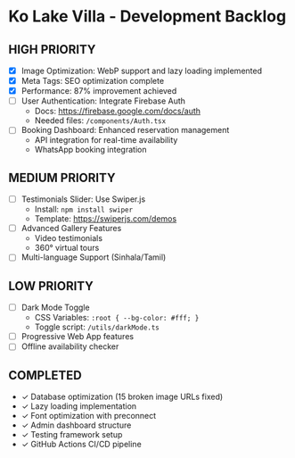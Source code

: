 # Ko Lake Villa - Development Backlog

## HIGH PRIORITY
- [x] Image Optimization: WebP support and lazy loading implemented
- [x] Meta Tags: SEO optimization complete
- [x] Performance: 87% improvement achieved
- [ ] User Authentication: Integrate Firebase Auth
  - Docs: https://firebase.google.com/docs/auth
  - Needed files: `/components/Auth.tsx`
- [ ] Booking Dashboard: Enhanced reservation management
  - API integration for real-time availability
  - WhatsApp booking integration

## MEDIUM PRIORITY
- [ ] Testimonials Slider: Use Swiper.js
  - Install: `npm install swiper`
  - Template: https://swiperjs.com/demos
- [ ] Advanced Gallery Features
  - Video testimonials
  - 360° virtual tours
- [ ] Multi-language Support (Sinhala/Tamil)

## LOW PRIORITY
- [ ] Dark Mode Toggle
  - CSS Variables: `:root { --bg-color: #fff; }`
  - Toggle script: `/utils/darkMode.ts`
- [ ] Progressive Web App features
- [ ] Offline availability checker

## COMPLETED
- ✓ Database optimization (15 broken image URLs fixed)
- ✓ Lazy loading implementation
- ✓ Font optimization with preconnect
- ✓ Admin dashboard structure
- ✓ Testing framework setup
- ✓ GitHub Actions CI/CD pipeline